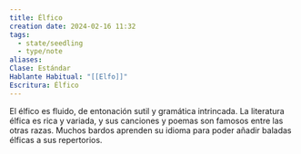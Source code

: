 ```yaml
---
title: Élfico
creation date: 2024-02-16 11:32
tags:
  - state/seedling
  - type/note
aliases: 
Clase: Estándar
Hablante Habitual: "[[Elfo]]"
Escritura: Élfico
---
```

El élfico es fluido, de entonación sutil y gramática intrincada. La literatura élfica es rica y variada, y sus canciones y poemas son famosos entre las otras razas. 
Muchos bardos aprenden su idioma para poder añadir baladas élficas a sus repertorios.
